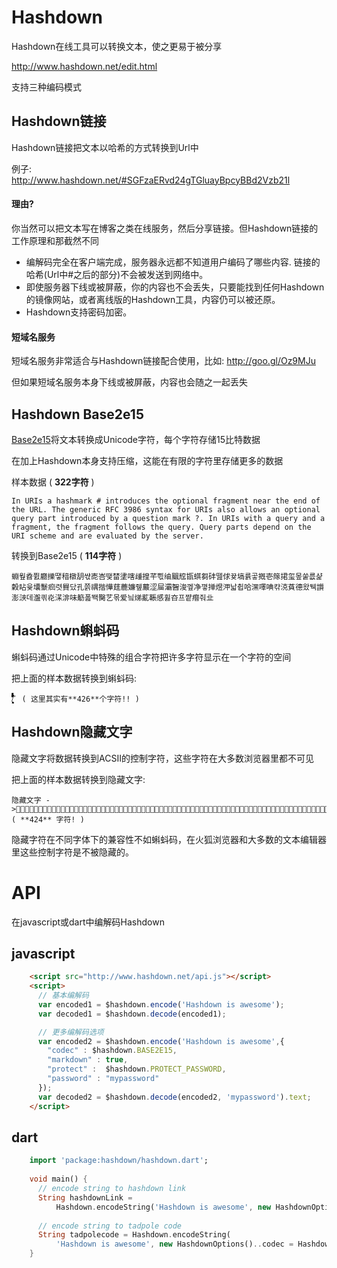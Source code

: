 # Hashdown

Hashdown在线工具可以转换文本，使之更易于被分享

http://www.hashdown.net/edit.html

支持三种编码模式

## Hashdown链接

Hashdown链接把文本以哈希的方式转换到Url中

例子:  
http://www.hashdown.net/#SGFzaERvd24gTGluayBpcyBBd2Vzb21l

#### 理由?

你当然可以把文本写在博客之类在线服务，然后分享链接。但Hashdown链接的工作原理和那截然不同

* 编解码完全在客户端完成，服务器永远都不知道用户编码了哪些内容. 链接的哈希(Url中#之后的部分)不会被发送到网络中。
* 即使服务器下线或被屏蔽，你的内容也不会丢失，只要能找到任何Hashdown的镜像网站，或者离线版的Hashdown工具，内容仍可以被还原。
* Hashdown支持密码加密。

#### 短域名服务
短域名服务非常适合与Hashdown链接配合使用，比如: http://goo.gl/Oz9MJu

但如果短域名服务本身下线或被屏蔽，内容也会随之一起丢失

## Hashdown Base2e15

[Base2e15](https://github.com/rinick/base2e15)将文本转换成Unicode字符，每个字符存储15比特数据

在加上Hashdown本身支持压缩，这能在有限的字符里存储更多的数据

样本数据 ( **322字符** )
```
In URIs a hashmark # introduces the optional fragment near the end of the URL. The generic RFC 3986 syntax for URIs also allows an optional query part introduced by a question mark ?. In URIs with a query and a fragment, the fragment follows the query. Query parts depend on the URI scheme and are evaluated by the server.
```
转换到Base2e15 ( **114字符** )
```
蜵웦孴쮨廳擽땧䅧橔䑚쌳唜峇땢榃堻嗐歱揘芊쁷䌷䬕䆪㽍蜞芻䂜뗊俅뀾塙륡곻摡壱䉌捃玺뫂쑽릆샱糓䀡윷㚂䰒㾎렷䝿닸孔쯝禑揩㦊莛蔍嬚쥎䕾涩屇灞䣽浚껲净꼏掸煜㳌낣췹哈潶㘁唺캮㳳萯德왔뒉䜠澎㴺데瀊킊炛㴕渄味䈥폺뙉臋艺몪爱닄焍薍䩨感휧夻프쨭㿊줘㐀
```


## Hashdown蝌蚪码
蝌蚪码通过Unicode中特殊的组合字符把许多字符显示在一个字符的空间

把上面的样本数据转换到蝌蚪码:
```
/ًًًًًًًًًًًًًًًًًًًًًًًٌٌٌٌٌٌٌٌٌٌٌٌٌٌٌٌٌٌٌٌٌٌٌٌٌٌٌٌٌٌٍٍٍٍٍٍٍٍٍٍٍٍٍٍٍٍٍٍٍٍٍٍٍٍٍٍٍٍٍٍٍٍٍٍٍٍََََََََََََََََََََََََََََُُُُُُُُُُُُُُُُُُُُُُُُُُُُِِِِِِِِِِِِِِِِِِِِِِِِِِّّّّّّّّّّّّّّّّّّّّّّّّّّّّْْْْْْْْْْْْْْْْْْْْْْْْْْْْٰٰٰٰٰٰٰٰٰٰٰٰٰٰٰٰٰٰٰٰٰٰٕٕٜ۪ٕ۪۪ٕ۪ٕ۪۪۪ٜٕٜٜٕ۪۪۪۪۪ٕٕ۪۪ٕٕٕ۪۪۪ٕ۪ٜٜٕ۪ٜٕٕ۪ٕ۪۪۪۪ٕ۪ٜٕٕٕٜ۪ٜٕٕ۪ٕٕ۪۪ٜ۪ٜٜ۪۪ٜٜٜٜٜ۪ٕٜٕٜۤٓٔٔۤٔۤٓ۠ٔٔٓٔ۠ۤ۠ۤۤۤ۠۠۠ۤ۠ٓ۠ۤٓۤ۠ۤۤ۠ۤٔۤۤ۠ۤۤ۠ٓٓۤ۠ٓۤ۠ٔۤٓٓٓ۠۠۠ۤٔ۠۠ٓٔٔٓٓ۠ٓ۠ۤٓٔٔ۠ۤٓ۠ٓٓۤۤٔۤ۠ۤٓٓ۠ۤ۠ٔ۠ٓۤۤٓﾞ ( 这里其实有**426**个字符!! )
```


## Hashdown隐藏文字
隐藏文字将数据转换到ACSII的控制字符，这些字符在大多数浏览器里都不可见

把上面的样本数据转换到隐藏文字:
```
隐藏文字 -><- ( **424** 字符! )
```

隐藏字符在不同字体下的兼容性不如蝌蚪码，在火狐浏览器和大多数的文本编辑器里这些控制字符是不被隐藏的。


# API

在javascript或dart中编解码Hashdown

## javascript

```html
    <script src="http://www.hashdown.net/api.js"></script>
    <script>
      // 基本编解码
      var encoded1 = $hashdown.encode('Hashdown is awesome');
      var decoded1 = $hashdown.decode(encoded1);

      // 更多编解码选项
      var encoded2 = $hashdown.encode('Hashdown is awesome',{
      	"codec" : $hashdown.BASE2E15,
      	"markdown" : true,
      	"protect" :  $hashdown.PROTECT_PASSWORD,
      	"password" : "mypassword"
      });
      var decoded2 = $hashdown.decode(encoded2, 'mypassword').text;
    </script>
```

## dart

```dart
	import 'package:hashdown/hashdown.dart';
	
	void main() {
	  // encode string to hashdown link
	  String hashdownLink =
	      Hashdown.encodeString('Hashdown is awesome', new HashdownOptions());
	  
	  // encode string to tadpole code
	  String tadpolecode = Hashdown.encodeString(
	      'Hashdown is awesome', new HashdownOptions()..codec = Hashdown.TADPOLE);
	}
```
